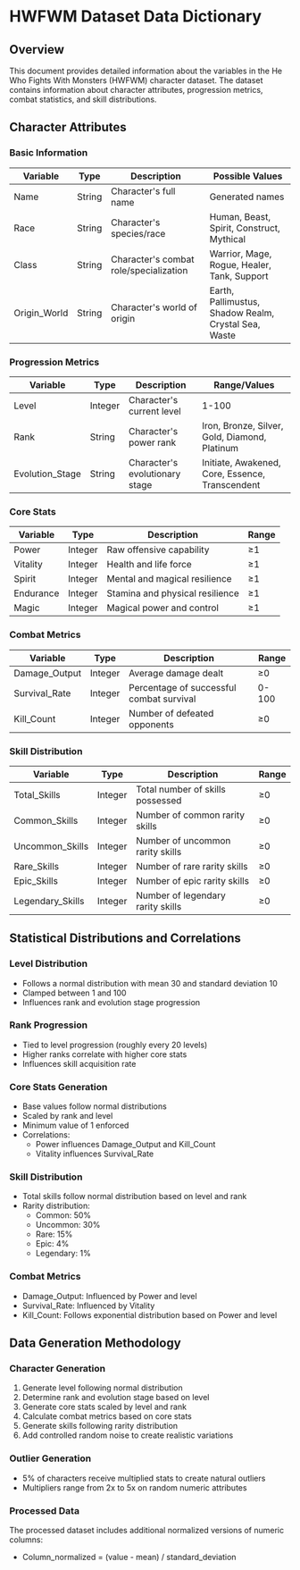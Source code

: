 # HWFWM Dataset Data Dictionary

## Overview
This document provides detailed information about the variables in the He Who Fights With Monsters (HWFWM) character dataset. The dataset contains information about character attributes, progression metrics, combat statistics, and skill distributions.

## Character Attributes

### Basic Information
| Variable | Type | Description | Possible Values |
|----------|------|-------------|-----------------|
| Name | String | Character's full name | Generated names |
| Race | String | Character's species/race | Human, Beast, Spirit, Construct, Mythical |
| Class | String | Character's combat role/specialization | Warrior, Mage, Rogue, Healer, Tank, Support |
| Origin_World | String | Character's world of origin | Earth, Pallimustus, Shadow Realm, Crystal Sea, Waste |

### Progression Metrics
| Variable | Type | Description | Range/Values |
|----------|------|-------------|--------------|
| Level | Integer | Character's current level | 1-100 |
| Rank | String | Character's power rank | Iron, Bronze, Silver, Gold, Diamond, Platinum |
| Evolution_Stage | String | Character's evolutionary stage | Initiate, Awakened, Core, Essence, Transcendent |

### Core Stats
| Variable | Type | Description | Range |
|----------|------|-------------|--------|
| Power | Integer | Raw offensive capability | ≥1 |
| Vitality | Integer | Health and life force | ≥1 |
| Spirit | Integer | Mental and magical resilience | ≥1 |
| Endurance | Integer | Stamina and physical resilience | ≥1 |
| Magic | Integer | Magical power and control | ≥1 |

### Combat Metrics
| Variable | Type | Description | Range |
|----------|------|-------------|--------|
| Damage_Output | Integer | Average damage dealt | ≥0 |
| Survival_Rate | Integer | Percentage of successful combat survival | 0-100 |
| Kill_Count | Integer | Number of defeated opponents | ≥0 |

### Skill Distribution
| Variable | Type | Description | Range |
|----------|------|-------------|--------|
| Total_Skills | Integer | Total number of skills possessed | ≥0 |
| Common_Skills | Integer | Number of common rarity skills | ≥0 |
| Uncommon_Skills | Integer | Number of uncommon rarity skills | ≥0 |
| Rare_Skills | Integer | Number of rare rarity skills | ≥0 |
| Epic_Skills | Integer | Number of epic rarity skills | ≥0 |
| Legendary_Skills | Integer | Number of legendary rarity skills | ≥0 |

## Statistical Distributions and Correlations

### Level Distribution
- Follows a normal distribution with mean 30 and standard deviation 10
- Clamped between 1 and 100
- Influences rank and evolution stage progression

### Rank Progression
- Tied to level progression (roughly every 20 levels)
- Higher ranks correlate with higher core stats
- Influences skill acquisition rate

### Core Stats Generation
- Base values follow normal distributions
- Scaled by rank and level
- Minimum value of 1 enforced
- Correlations:
  - Power influences Damage_Output and Kill_Count
  - Vitality influences Survival_Rate

### Skill Distribution
- Total skills follow normal distribution based on level and rank
- Rarity distribution:
  - Common: 50%
  - Uncommon: 30%
  - Rare: 15%
  - Epic: 4%
  - Legendary: 1%

### Combat Metrics
- Damage_Output: Influenced by Power and level
- Survival_Rate: Influenced by Vitality
- Kill_Count: Follows exponential distribution based on Power and level

## Data Generation Methodology

### Character Generation
1. Generate level following normal distribution
2. Determine rank and evolution stage based on level
3. Generate core stats scaled by level and rank
4. Calculate combat metrics based on core stats
5. Generate skills following rarity distribution
6. Add controlled random noise to create realistic variations

### Outlier Generation
- 5% of characters receive multiplied stats to create natural outliers
- Multipliers range from 2x to 5x on random numeric attributes

### Processed Data
The processed dataset includes additional normalized versions of numeric columns:
- Column_normalized = (value - mean) / standard_deviation
